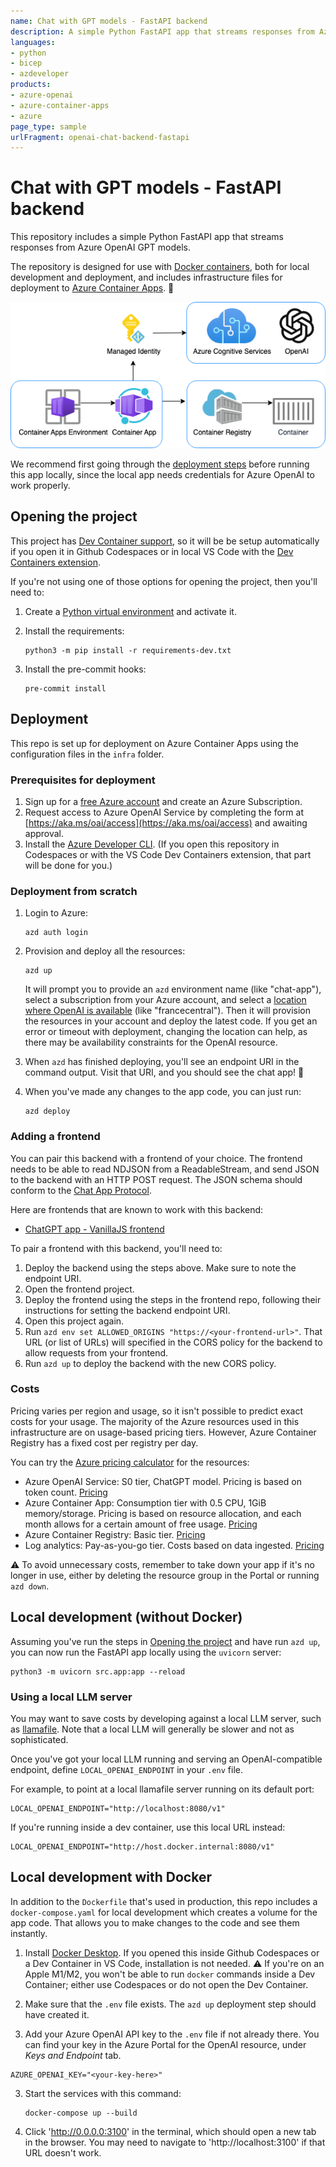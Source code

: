 ```yaml
---
name: Chat with GPT models - FastAPI backend
description: A simple Python FastAPI app that streams responses from Azure OpenAI GPT models
languages:
- python
- bicep
- azdeveloper
products:
- azure-openai
- azure-container-apps
- azure
page_type: sample
urlFragment: openai-chat-backend-fastapi
---
```

<!-- YAML front-matter schema: https://review.learn.microsoft.com/help/contribute/samples/process/onboarding?branch=main#supported-metadata-fields-for-readmemd -->

# Chat with GPT models - FastAPI backend

This repository includes a simple Python FastAPI app that streams responses from Azure OpenAI GPT models.

The repository is designed for use with [Docker containers](https://www.docker.com/), both for local development and deployment, and includes infrastructure files for deployment to [Azure Container Apps](https://learn.microsoft.com/azure/container-apps/overview). 🐳

![Architecture diagram: Azure Container Apps inside Container Apps Environment, connected to Container Registry with Container, connected to Managed Identity for Azure OpenAI](../readme_diagram.png)

We recommend first going through the [deployment steps](#deployment) before running this app locally,
since the local app needs credentials for Azure OpenAI to work properly.

## Opening the project

This project has [Dev Container support](https://code.visualstudio.com/docs/devcontainers/containers), so it will be be setup automatically if you open it in Github Codespaces or in local VS Code with the [Dev Containers extension](https://marketplace.visualstudio.com/items?itemName=ms-vscode-remote.remote-containers).

If you're not using one of those options for opening the project, then you'll need to:

1. Create a [Python virtual environment](https://docs.python.org/3/tutorial/venv.html#creating-virtual-environments) and activate it.

2. Install the requirements:

    ```shell
    python3 -m pip install -r requirements-dev.txt
    ```

3. Install the pre-commit hooks:

    ```shell
    pre-commit install
    ```

## Deployment

This repo is set up for deployment on Azure Container Apps using the configuration files in the `infra` folder.

### Prerequisites for deployment

1. Sign up for a [free Azure account](https://azure.microsoft.com/free/) and create an Azure Subscription.
2. Request access to Azure OpenAI Service by completing the form at [https://aka.ms/oai/access](https://aka.ms/oai/access) and awaiting approval.
2. Install the [Azure Developer CLI](https://learn.microsoft.com/azure/developer/azure-developer-cli/install-azd). (If you open this repository in Codespaces or with the VS Code Dev Containers extension, that part will be done for you.)

### Deployment from scratch

1. Login to Azure:

    ```shell
    azd auth login
    ```

2. Provision and deploy all the resources:

    ```shell
    azd up
    ```
    It will prompt you to provide an `azd` environment name (like "chat-app"), select a subscription from your Azure account, and select a [location where OpenAI is available](https://azure.microsoft.com/explore/global-infrastructure/products-by-region/?products=cognitive-services&regions=all) (like "francecentral"). Then it will provision the resources in your account and deploy the latest code. If you get an error or timeout with deployment, changing the location can help, as there may be availability constraints for the OpenAI resource.

3. When `azd` has finished deploying, you'll see an endpoint URI in the command output. Visit that URI, and you should see the chat app! 🎉
4. When you've made any changes to the app code, you can just run:

    ```shell
    azd deploy
    ```

### Adding a frontend

You can pair this backend with a frontend of your choice.
The frontend needs to be able to read NDJSON from a ReadableStream,
and send JSON to the backend with an HTTP POST request.
The JSON schema should conform to the [Chat App Protocol](https://github.com/Azure-Samples/ai-chat-app-protocol).

Here are frontends that are known to work with this backend:

- [ChatGPT app - VanillaJS frontend](https://github.com/pamelafox/chatgpt-frontend-vanilla)

To pair a frontend with this backend, you'll need to:

1. Deploy the backend using the steps above. Make sure to note the endpoint URI.
2. Open the frontend project.
3. Deploy the frontend using the steps in the frontend repo, following their instructions for setting the backend endpoint URI.
4. Open this project again.
5. Run `azd env set ALLOWED_ORIGINS "https://<your-frontend-url>"`. That URL (or list of URLs) will specified in the CORS policy for the backend to allow requests from your frontend.
6. Run `azd up` to deploy the backend with the new CORS policy.


### Costs

Pricing varies per region and usage, so it isn't possible to predict exact costs for your usage.
The majority of the Azure resources used in this infrastructure are on usage-based pricing tiers.
However, Azure Container Registry has a fixed cost per registry per day.

You can try the [Azure pricing calculator](https://azure.com/e/2176802ea14941e4959eae8ad335aeb5) for the resources:

- Azure OpenAI Service: S0 tier, ChatGPT model. Pricing is based on token count. [Pricing](https://azure.microsoft.com/pricing/details/cognitive-services/openai-service/)
- Azure Container App: Consumption tier with 0.5 CPU, 1GiB memory/storage. Pricing is based on resource allocation, and each month allows for a certain amount of free usage. [Pricing](https://azure.microsoft.com/pricing/details/container-apps/)
- Azure Container Registry: Basic tier. [Pricing](https://azure.microsoft.com/pricing/details/container-registry/)
- Log analytics: Pay-as-you-go tier. Costs based on data ingested. [Pricing](https://azure.microsoft.com/pricing/details/monitor/)

⚠️ To avoid unnecessary costs, remember to take down your app if it's no longer in use,
either by deleting the resource group in the Portal or running `azd down`.

## Local development (without Docker)

Assuming you've run the steps in [Opening the project](#opening-the-project) and have run `azd up`, you can now run the FastAPI app locally using the `uvicorn` server:

```
python3 -m uvicorn src.app:app --reload
```

### Using a local LLM server

You may want to save costs by developing against a local LLM server, such as
[llamafile](https://github.com/Mozilla-Ocho/llamafile/). Note that a local LLM
will generally be slower and not as sophisticated.

Once you've got your local LLM running and serving an OpenAI-compatible endpoint, define `LOCAL_OPENAI_ENDPOINT` in your `.env` file.

For example, to point at a local llamafile server running on its default port:

```shell
LOCAL_OPENAI_ENDPOINT="http://localhost:8080/v1"
```

If you're running inside a dev container, use this local URL instead:

```shell
LOCAL_OPENAI_ENDPOINT="http://host.docker.internal:8080/v1"
```

## Local development with Docker

In addition to the `Dockerfile` that's used in production, this repo includes a `docker-compose.yaml` for
local development which creates a volume for the app code. That allows you to make changes to the code
and see them instantly.

1. Install [Docker Desktop](https://www.docker.com/products/docker-desktop/). If you opened this inside Github Codespaces or a Dev Container in VS Code, installation is not needed. ⚠️ If you're on an Apple M1/M2, you won't be able to run `docker` commands inside a Dev Container; either use Codespaces or do not open the Dev Container.

2. Make sure that the `.env` file exists. The `azd up` deployment step should have created it.

3. Add your Azure OpenAI API key to the `.env` file if not already there. You can find your key in the Azure Portal for the OpenAI resource, under _Keys and Endpoint_ tab.

```
AZURE_OPENAI_KEY="<your-key-here>"
```

3. Start the services with this command:

    ```shell
    docker-compose up --build
    ```

4. Click 'http://0.0.0.0:3100' in the terminal, which should open a new tab in the browser. You may need to navigate to 'http://localhost:3100' if that URL doesn't work.
